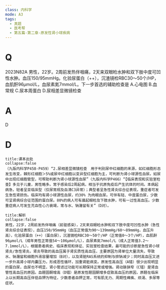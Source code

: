 ```yaml
---
class: 内科学
mode: A3
tags:
  - 真题
  - 医考帮
  - 第五篇-第二章-原发性肾小球疾病
---
```


# Q
2023N82A 男性，22岁。2周前发热伴咽痛，2天来双眼睑水肿和双下肢中度可凹性水肿。血压150/95mmHg。化验尿蛋白（++），沉渣镜检RBC30～50个/HP，血肌酐96μmol/L，血尿素氮7mmol/L。下一步首选的辅助检查是
A.心电图
B.血常规
C.尿本周蛋白
D.尿相差显微镜检查

# A
D
# D
```ad-note
title:课本出处
collapse:false
（九版内科学P458-P459）“2.尿相差显微镜检查　用于判别尿中红细胞的来源，如红细胞形态发生改变，棘形红细胞＞5%或尿中红细胞以变异型红细胞为主，可判断为肾小球源性血尿。如尿中出现红细胞管型，可帮助判断为肾小球源性血尿”（九版内科学P466）“【临床表现和实验室检查】多见于儿童，男性略多。常于感染后2周起病，相当于抗原免疫后产生抗体的时间。本病起病急，轻者呈亚临床型（仅尿常规及血清C3异常）；典型者呈急性肾炎综合征表现，重症者可发生急性肾损伤。临床均有肾小球源性血尿，约30% 为肉眼血尿。可伴有轻、中度蛋白尿，少数可呈肾病综合征范围的蛋白尿。80%的病人可有晨起眼睑及下肢水肿，可有一过性高血压。少数重症病人可发生充血性心力衰竭，常与水、钠潴留有关”（D对）。
```

```ad-summary
title:解析
collapse:false
男性，22岁，2周前发热伴咽痛（前驱感染），2天来双眼睑水肿和双下肢中度可凹性水肿（急性肾炎综合征表现），血压150/95mmHg（血压正常值为90～139mmHg/60～89mmHg，血压升高），化验尿蛋白（++）（蛋白尿），沉渣镜检RBC30～50个/HP（正常值0～3个/HP），血肌酐96μmol/L（成年男性正常值54～106μmol/L），血尿素氮7mmol/L（成人正常值3.2～7.1mmol/L），根据患者病史、临床表现和体征、实验室检查结果，最可能的诊断是急性肾小球肾炎/急性肾炎。肾炎导致的高血压属于肾实质性高血压，主要原因为肾单位大量流失，导致水、钠潴留和细胞外液容量增加（B对），以及肾脏RAS系统的抑制与排钠减少；同时高血压又进一步升高肾小球内囊压力，形成恶性循环，加重肾脏病变。原发性高血压（A错）很少出现明显的蛋白尿，血尿也不明显，肾小管滤过功能可长期保持正常或增强。肾动脉狭窄（C错）是肾血管性高血压的原因。血醛固酮增高（D错）是原发性醛固酮增多症致高血压的原因，原醛在临床上以长期高血压伴低血钾为特征，少数患者血钾正常，可有肌无力、周期性瘫痪、烦渴、多尿等症状。
```

